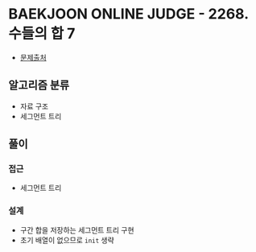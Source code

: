 # BAEKJOON ONLINE JUDGE - 2268. 수들의 합 7

- [문제출처](https://www.acmicpc.net/problem/2268 '2268. 수들의 합 7')

## 알고리즘 분류

- 자료 구조
- 세그먼트 트리

## 풀이

### 접근

- 세그먼트 트리

### 설계

- 구간 합을 저장하는 세그먼트 트리 구현
- 초기 배열이 없으므로 `init` 생략
